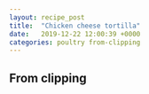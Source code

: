 ```yaml
---
layout: recipe_post
title:  "Chicken cheese tortilla"
date:   2019-12-22 12:00:39 +0000
categories: poultry from-clipping
---
```


## From clipping

